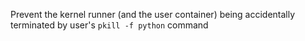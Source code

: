 Prevent the kernel runner (and the user container) being accidentally terminated by user's `pkill -f python` command
